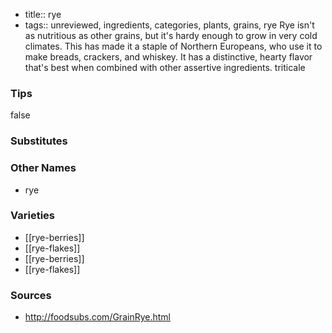 - title:: rye
- tags:: unreviewed, ingredients, categories, plants, grains, rye
Rye isn't as nutritious as other grains, but it's hardy enough to grow in very cold climates. This has made it a staple of Northern Europeans, who use it to make breads, crackers, and whiskey. It has a distinctive, hearty flavor that's best when combined with other assertive ingredients. triticale

### Tips
false

### Substitutes


### Other Names

* rye

### Varieties

* [[rye-berries]]
* [[rye-flakes]]
* [[rye-berries]]
* [[rye-flakes]]

### Sources
* http://foodsubs.com/GrainRye.html
